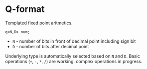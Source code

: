 # Q-format

Templated fixed point aritmetics.

```
q<N,D> num;
```
- `N` - number of bits in front of decimal point including sign bit
- `D` - number of bits after decimal point

Underlying type is automatically selected based on `N` and `D`.
Basic operations (`+`, `-`, `*`, `/`) are working. complex operations in progress.
